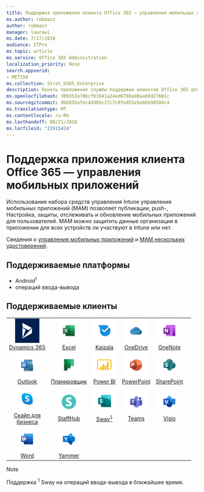```yaml
---
title: Поддержка приложения клиента Office 365 — управления мобильных приложений
ms.author: robmazz
author: robmazz
manager: laurawi
ms.date: 7/17/2018
audience: ITPro
ms.topic: article
ms.service: Office 365 Administration
localization_priority: None
search.appverid:
- MET150
ms.collection: Strat_O365_Enterprise
description: Понять приложения службы поддержки клиентов Office 365 для управления мобильных приложений
ms.openlocfilehash: 309353a70bcfb1641a24ed6798a98aaddd27681c
ms.sourcegitcommit: 9bb65bafec4dd6bc17c7c07ed55e5eb6b94584c4
ms.translationtype: MT
ms.contentlocale: ru-RU
ms.lasthandoff: 08/21/2018
ms.locfileid: "22915424"
---
```

# <a name="office-365-client-app-support---mobile-application-management"></a>Поддержка приложения клиента Office 365 — управления мобильных приложений

Использование набора средств управления Intune управления мобильных приложений (MAM) позволяет публикации, push-, Настройка, защиты, отслеживать и обновление мобильных приложений для пользователей. MAM можно защитить данные организации в приложении для всех устройств ли участвуют в Intune или нет.

Сведения о [управления мобильных приложений](https://docs.microsoft.com/intune/mam-faq) и [MAM нескольких удостоверений](https://docs.microsoft.com/intune/app-protection-policy).

## <a name="supported-platforms"></a>Поддерживаемые платформы

 - Android<sup>1</sup>
 - операций ввода-вывода

## <a name="supported-clients"></a>Поддерживаемые клиенты

| | | | | | |
|:---:|:---:|:---:|:---:|:---:|:---:|
| ![Значок Dynamics 365](media/o365-dynamics365-64x64.png) <br> [Dynamics 365](https://dynamics.microsoft.com) | ![Значок Excel](media/o365-excel-64x64.png) <br> [Excel](https://products.office.com/excel) | ![Значок Kaizala](media/o365-kaizala-64x64.png) <br> [Kaizala](https://products.office.com/en/business/microsoft-kaizala) | ![OneDrive для бизнеса значок](media/o365-OneDrive-64x64.png) <br> [OneDrive](https://products.office.com/onedrive-for-business/online-cloud-storage) | ![Значок OneNote](media/o365-OneNote-64x64.png) <br> [OneNote](https://products.office.com/onenote)
| ![Значок Outlook](media/o365-outlook-64x64.png) <br> [Outlook](https://products.office.com/outlook) | ![Значок "Планировщик работы"](media/o365-planner-64x64.png) <br> [Планировщик](https://products.office.com/business/task-management-software) | ![Значок PowerBI](media/o365-powerbi-64x64.png) <br> [Power BI](https://powerbi.microsoft.com) | ![Значок PowerPoint](media/o365-powerpoint-64x64.png) <br> [PowerPoint](https://products.office.com/powerpoint) | ![Значок SharePoint](media/o365-sharepoint-64x64.png) <br> [SharePoint](https://products.office.com/sharepoint)
| ![Скайп для значка бизнеса](media/o365-skypeforbusiness-64x64.png) <br> [Скайп для <br> бизнеса](https://www.skype.com/business/) | ![Значок StaffHub](media/o365-staffhub-64x64.png) <br> [StaffHub](https://products.office.com/microsoft-staffhub/staff-scheduling-software) | ![Значок sway](media/o365-sway-64x64.png) <br> [Sway<sup>1</sup>](https://sway.com) | ![Значок группы](media/o365-teams-64x64.png) <br> [Teams](https://products.office.com/microsoft-teams/group-chat-software) | ![Значок Visio](media/o365-visio-64x64.png) <br> [Visio](https://products.office.com/visio/flowchart-software)
| ![Значок Word](media/o365-word-64x64.png) <br> [Word](https://products.office.com/word) | ![Значок сети Yammer](media/o365-yammer-64x64.png) <br> [Yammer](https://products.office.com/yammer/yammer-overview)

> [!NOTE]
> Поддержка <sup>1</sup> Sway на операций ввода-вывода в ближайшее время.